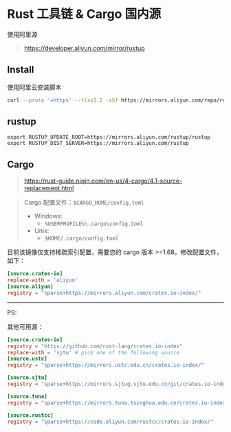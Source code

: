 # Rust 工具链 & Cargo 国内源

使用阿里源

> https://developer.aliyun.com/mirror/rustup

## Install

使用阿里云安装脚本

```bash
curl --proto '=https' --tlsv1.2 -sSf https://mirrors.aliyun.com/repo/rust/rustup-init.sh | sh
```

## rustup

```
export RUSTUP_UPDATE_ROOT=https://mirrors.aliyun.com/rustup/rustup
export RUSTUP_DIST_SERVER=https://mirrors.aliyun.com/rustup
```

## Cargo

> https://rust-guide.niqin.com/en-us/4-cargo/4.1-source-replacement.html

> Cargo 配置文件：`$CARGO_HOME/config.toml`
> - Windows:
>   - `%USERPROFILE%\.cargo\config.toml`
> - Unix:
>   - `$HOME/.cargo/config.toml`

目前该镜像仅支持稀疏索引配置，需要您的 cargo 版本 >=1.68。修改配置文件，如下：

```toml
[source.crates-io]
replace-with = 'aliyun'
[source.aliyun]
registry = "sparse+https://mirrors.aliyun.com/crates.io-index/"
```

---

PS:

其他可用源：

```toml
[source.crates-io]
registry = "https://github.com/rust-lang/crates.io-index"
replace-with = 'sjtu' # pick one of the following source
[source.ustc]
registry = "sparse+https://mirrors.ustc.edu.cn/crates.io-index/"

[source.sjtu]
registry = "sparse+https://mirrors.sjtug.sjtu.edu.cn/git/crates.io-index/"

[source.tuna]
registry = "sparse+https://mirrors.tuna.tsinghua.edu.cn/crates.io-index/"

[source.rustcc]
registry = "sparse+https://code.aliyun.com/rustcc/crates.io-index/"
```
